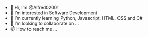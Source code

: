 - 👋 Hi, I’m @Alfred02001
- 👀 I’m interested in Software Development
- 🌱 I’m currently learning Python, Javascript, HTML, CSS and C#
- 💞️ I’m looking to collaborate on ...
- 📫 How to reach me ...

<!---
Alfred02001/Alfred02001 is a ✨ special ✨ repository because its `README.md` (this file) appears on your GitHub profile.
You can click the Preview link to take a look at your changes.
--->
